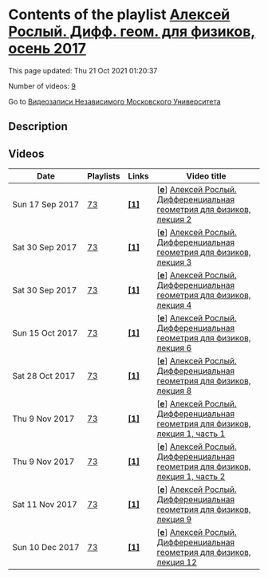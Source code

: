 # Contents of the playlist [Алексей Рослый. Дифф. геом. для физиков, осень 2017](https://www.youtube.com/playlist?list=PLp9ABVh6_x4F-SSNNRVljSpGCbTqnTGup)

This page updated: Thu 21 Oct 2021 01:20:37

Number of videos: [9](#videos)

Go to [Видеозаписи Независимого Московского Университета](../README.md)

## Description



## Videos

|Date|Playlists|Links|Video title|
|---|---|---|---|
| Sun&nbsp;17&nbsp;Sep&nbsp;2017 | [73](../playlists/73 "Алексей Рослый. Дифф. геом. для физиков, осень 2017") | [**[1]**](http://ium.mccme.ru/f17/f17-mfti-Diff-Geometry-Rosly.pdf) | [[**e**](https://studio.youtube.com/video/ZFEemGt0SN4/edit "Edit")] [Алексей Рослый. Дифференциальная геометрия для физиков, лекция 2](https://www.youtube.com/watch?v=ZFEemGt0SN4&list=PLp9ABVh6_x4F-SSNNRVljSpGCbTqnTGup "По техническим причинам Лекция 1 отсутствует. Приносим вам свои извинения.&#013;Совместный с ФОПФ МФТИ спецкурс для 3 курса, рекомендовано для сдавших курс дифференциальной геометрии обязательной программы НМУ.&#013;14 сентября 2017 г. 14:30, НМУ 303 (Москва, Большой Власьевский пер., 11)&#013;http://ium.mccme.ru/f17/f17-mfti-Diff-Geometry-Rosly.pdf") |
| Sat&nbsp;30&nbsp;Sep&nbsp;2017 | [73](../playlists/73 "Алексей Рослый. Дифф. геом. для физиков, осень 2017") | [**[1]**](http://ium.mccme.ru/f17/f17-mfti-Diff-Geometry-Rosly.pdf) | [[**e**](https://studio.youtube.com/video/rEkSf7pXJxo/edit "Edit")] [Алексей Рослый. Дифференциальная геометрия для физиков, лекция 3](https://www.youtube.com/watch?v=rEkSf7pXJxo&list=PLp9ABVh6_x4F-SSNNRVljSpGCbTqnTGup "Совместный с ФОПФ МФТИ спецкурс для 3 курса, рекомендовано для сдавших курс дифференциальной геометрии обязательной программы НМУ.&#013;21 сентября 2017 г. 14:30, НМУ 303 (Москва, Большой Власьевский пер., 11)&#013;http://ium.mccme.ru/f17/f17-mfti-Diff-Geometry-Rosly.pdf") |
| Sat&nbsp;30&nbsp;Sep&nbsp;2017 | [73](../playlists/73 "Алексей Рослый. Дифф. геом. для физиков, осень 2017") | [**[1]**](http://ium.mccme.ru/f17/f17-mfti-Diff-Geometry-Rosly.pdf) | [[**e**](https://studio.youtube.com/video/JdbLWDpT9TA/edit "Edit")] [Алексей Рослый. Дифференциальная геометрия для физиков, лекция 4](https://www.youtube.com/watch?v=JdbLWDpT9TA&list=PLp9ABVh6_x4F-SSNNRVljSpGCbTqnTGup "Совместный с ФОПФ МФТИ спецкурс для 3 курса, рекомендовано для сдавших курс дифференциальной геометрии обязательной программы НМУ.&#013;28 сентября 2017 г. 14:30, НМУ 303 (Москва, Большой Власьевский пер., 11)&#013;http://ium.mccme.ru/f17/f17-mfti-Diff-Geometry-Rosly.pdf") |
| Sun&nbsp;15&nbsp;Oct&nbsp;2017 | [73](../playlists/73 "Алексей Рослый. Дифф. геом. для физиков, осень 2017") | [**[1]**](http://ium.mccme.ru/f17/f17-mfti-Diff-Geometry-Rosly.pdf) | [[**e**](https://studio.youtube.com/video/pfPQP5seXMQ/edit "Edit")] [Алексей Рослый. Дифференциальная геометрия для физиков, лекция 6](https://www.youtube.com/watch?v=pfPQP5seXMQ&list=PLp9ABVh6_x4F-SSNNRVljSpGCbTqnTGup "Совместный с ФОПФ МФТИ спецкурс для 3 курса, рекомендовано для сдавших курс дифференциальной геометрии обязательной программы НМУ.&#013;12 октября 2017 г. 14:30, НМУ 303 (Москва, Большой Власьевский пер., 11)&#013;http://ium.mccme.ru/f17/f17-mfti-Diff-Geometry-Rosly.pdf") |
| Sat&nbsp;28&nbsp;Oct&nbsp;2017 | [73](../playlists/73 "Алексей Рослый. Дифф. геом. для физиков, осень 2017") | [**[1]**](http://ium.mccme.ru/f17/f17-mfti-Diff-Geometry-Rosly.pdf) | [[**e**](https://studio.youtube.com/video/HA8bFEkVGr0/edit "Edit")] [Алексей Рослый. Дифференциальная геометрия для физиков, лекция 8](https://www.youtube.com/watch?v=HA8bFEkVGr0&list=PLp9ABVh6_x4F-SSNNRVljSpGCbTqnTGup "Совместный с ФОПФ МФТИ спецкурс для 3 курса, рекомендовано для сдавших курс дифференциальной геометрии обязательной программы НМУ.&#013;26 октября 2017 г. 14:30, НМУ 303 (Москва, Большой Власьевский пер., 11)&#013;http://ium.mccme.ru/f17/f17-mfti-Diff-Geometry-Rosly.pdf") |
| Thu&nbsp;9&nbsp;Nov&nbsp;2017 | [73](../playlists/73 "Алексей Рослый. Дифф. геом. для физиков, осень 2017") | [**[1]**](http://ium.mccme.ru/f17/f17-mfti-Diff-Geometry-Rosly.pdf) | [[**e**](https://studio.youtube.com/video/WLwVN7QZvIQ/edit "Edit")] [Алексей Рослый. Дифференциальная геометрия для физиков, лекция 1, часть 1](https://www.youtube.com/watch?v=WLwVN7QZvIQ&list=PLp9ABVh6_x4F-SSNNRVljSpGCbTqnTGup "Исправленная лекция. Приносим извинения за промедление. &#013;Совместный с ФОПФ МФТИ спецкурс для 3 курса, рекомендовано для сдавших курс дифференциальной геометрии обязательной программы НМУ.&#013;7 сентября 2017 г. 14:30, НМУ 303 (Москва, Большой Власьевский пер., 11)&#013;http://ium.mccme.ru/f17/f17-mfti-Diff-Geometry-Rosly.pdf") |
| Thu&nbsp;9&nbsp;Nov&nbsp;2017 | [73](../playlists/73 "Алексей Рослый. Дифф. геом. для физиков, осень 2017") | [**[1]**](http://ium.mccme.ru/f17/f17-mfti-Diff-Geometry-Rosly.pdf) | [[**e**](https://studio.youtube.com/video/nElMuluMPsE/edit "Edit")] [Алексей Рослый. Дифференциальная геометрия для физиков, лекция 1, часть 2](https://www.youtube.com/watch?v=nElMuluMPsE&list=PLp9ABVh6_x4F-SSNNRVljSpGCbTqnTGup "Исправленная лекция. Приносим извинения за промедление. &#013;Совместный с ФОПФ МФТИ спецкурс для 3 курса, рекомендовано для сдавших курс дифференциальной геометрии обязательной программы НМУ.&#013;7 сентября 2017 г. 14:30, НМУ 303 (Москва, Большой Власьевский пер., 11)&#013;http://ium.mccme.ru/f17/f17-mfti-Diff-Geometry-Rosly.pdf") |
| Sat&nbsp;11&nbsp;Nov&nbsp;2017 | [73](../playlists/73 "Алексей Рослый. Дифф. геом. для физиков, осень 2017") | [**[1]**](http://ium.mccme.ru/f17/f17-mfti-Diff-Geometry-Rosly.pdf) | [[**e**](https://studio.youtube.com/video/2Cs-qLKveTs/edit "Edit")] [Алексей Рослый. Дифференциальная геометрия для физиков, лекция 9](https://www.youtube.com/watch?v=2Cs-qLKveTs&list=PLp9ABVh6_x4F-SSNNRVljSpGCbTqnTGup "Совместный с ФОПФ МФТИ спецкурс для 3 курса, рекомендовано для сдавших курс дифференциальной геометрии обязательной программы НМУ.&#013;9 ноября 2017 г. 14:30, НМУ 303 (Москва, Большой Власьевский пер., 11)&#013;http://ium.mccme.ru/f17/f17-mfti-Diff-Geometry-Rosly.pdf") |
| Sun&nbsp;10&nbsp;Dec&nbsp;2017 | [73](../playlists/73 "Алексей Рослый. Дифф. геом. для физиков, осень 2017") | [**[1]**](http://ium.mccme.ru/f17/f17-mfti-Diff-Geometry-Rosly.pdf) | [[**e**](https://studio.youtube.com/video/R4OJpEV2ilA/edit "Edit")] [Алексей Рослый. Дифференциальная геометрия для физиков, лекция 12](https://www.youtube.com/watch?v=R4OJpEV2ilA&list=PLp9ABVh6_x4F-SSNNRVljSpGCbTqnTGup "Совместный с ФОПФ МФТИ спецкурс для 3 курса, рекомендовано для сдавших курс дифференциальной геометрии обязательной программы НМУ.&#013;30 ноября 2017 г. 14:30, НМУ 303 (Москва, Большой Власьевский пер., 11)&#013;http://ium.mccme.ru/f17/f17-mfti-Diff-Geometry-Rosly.pdf") |
